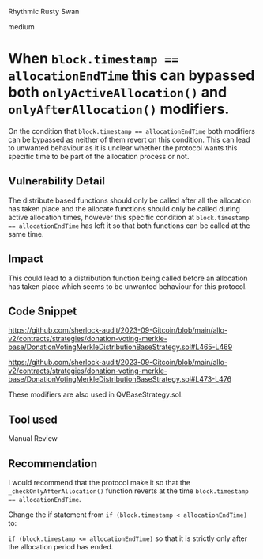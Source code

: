 Rhythmic Rusty Swan

medium

# When ```block.timestamp == allocationEndTime``` this can bypassed both ```onlyActiveAllocation()``` and ```onlyAfterAllocation()``` modifiers.
On the condition that ```block.timestamp == allocationEndTime``` both modifiers can be bypassed as neither of them revert on this condition. This can lead to unwanted behaviour as it is unclear whether the protocol wants this specific time to be part of the allocation process or not.

## Vulnerability Detail
The distribute based functions should only be called after all the allocation has taken place and the allocate functions should only be called during active allocation times, however this specific condition at  ```block.timestamp == allocationEndTime``` has left it so that both functions can be called at the same time. 

## Impact
This could lead to a distribution function being called before an allocation has taken place which seems to be unwanted behaviour for this protocol.

## Code Snippet

https://github.com/sherlock-audit/2023-09-Gitcoin/blob/main/allo-v2/contracts/strategies/donation-voting-merkle-base/DonationVotingMerkleDistributionBaseStrategy.sol#L465-L469

https://github.com/sherlock-audit/2023-09-Gitcoin/blob/main/allo-v2/contracts/strategies/donation-voting-merkle-base/DonationVotingMerkleDistributionBaseStrategy.sol#L473-L476

These modifiers are also used in QVBaseStrategy.sol.

## Tool used

Manual Review

## Recommendation

I would recommend that the protocol make it so that the ```_checkOnlyAfterAllocation()``` function reverts at the time ```block.timestamp == allocationEndTime```. 

Change the if statement from ```if (block.timestamp < allocationEndTime)``` to:

```if (block.timestamp <= allocationEndTime)``` so that it is strictly only after the allocation period has ended.
